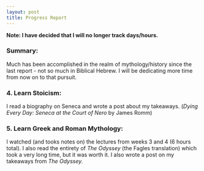 ```yaml
---
layout: post
title: Progress Report
---
```


**Note: I have decided that I will no longer track days/hours.**

### Summary:
Much has been accomplished in the realm of mythology/history since the last report - not so much in Biblical Hebrew. I will be dedicating more time from now on to that pursuit.

### 4. Learn Stoicism:
I read a biography on Seneca and wrote a post about my takeaways. (*Dying Every Day: Seneca at the Court of Nero* by James Romm)
### 5. Learn Greek and Roman Mythology:
I watched (and tooks notes on) the lectures from weeks 3 and 4 (6 hours total). I also read the entirety of *The Odyssey* (the Fagles translation) which took a very long time, but it was worth it. I also wrote a post on my takeaways from *The Odyssey.*
